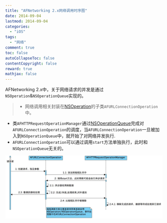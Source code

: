 ```yaml
---
title: "AFNetworking 2.x网络调用时序图"
date: 2014-09-04
lastmod: 2014-09-04
categories:
  - "iOS"
tags:
  - "网络"
comment: true
toc: false
autoCollapseToc: false
contentCopyright: false
reward: true
mathjax: false
---
```


AFNetworking 2.x中，关于网络请求的并发是通过`NSOperation`&`NSOperationQueue`实现的。


> * 网络调用相关封装在[NSOperation](https://developer.apple.com/library/ios/documentation/cocoa/reference/NSOperation_class/Reference/Reference.html#//apple_ref/doc/uid/TP40004591)的子类`AFURLConnectionOperation`中。
 * 类`AFHTTPRequestOperationManager`通过[NSOperationQueue](https://developer.apple.com/library/ios/documentation/cocoa/reference/NSOperationQueue_class/Reference/Reference.html)完成对`AFURLConnectionOperation`的调度，当`AFURLConnectionOperation`一旦被加入到`NSOperationQueue`中，就开始了对网络并发执行.
 * `AFURLConnectionOperation`可以通过调用`start`方法单独执行，此时和`NSOperationQueue`无关的。
 
![image](/images/post/2014-09-04-afnetworking-guan-yu-wang-luo-diao-yong-shi-xu-tu/AFNNetworking_sequence_diagrams.jpg)
